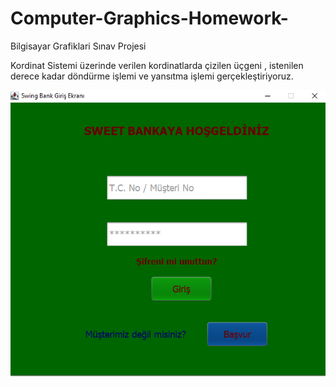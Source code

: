# Computer-Graphics-Homework-
Bilgisayar Grafiklari Sınav Projesi


Kordinat Sistemi üzerinde verilen kordinatlarda çizilen üçgeni , istenilen derece kadar döndürme işlemi ve yansıtma işlemi gerçekleştiriyoruz.

![Giriş Ekranı](https://github.com/S-Oktay-Bicici/SWING-BANK-UYGULAMASI/blob/main/program-resimleri/1-giris-ekrani.PNG)
